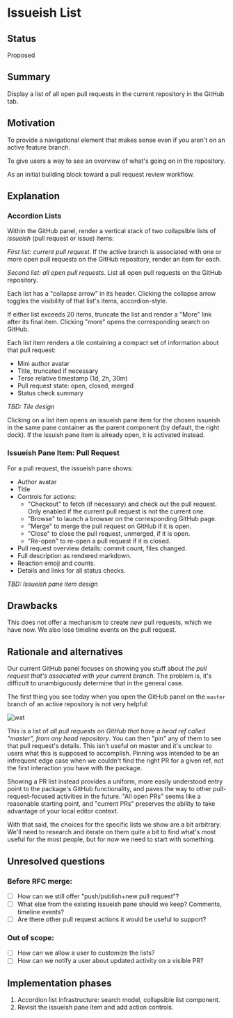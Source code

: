 # Issueish List

## Status

Proposed

## Summary

Display a list of all open pull requests in the current repository in the GitHub tab.

## Motivation

To provide a navigational element that makes sense even if you aren't on an active feature branch.

To give users a way to see an overview of what's going on in the repository.

As an initial building block toward a pull request review workflow.

## Explanation

### Accordion Lists

Within the GitHub panel, render a vertical stack of two collapsible lists of _issueish_ (pull request or issue) items:

_First list: current pull request_. If the active branch is associated with one or more open pull requests on the GitHub repository, render an item for each.

_Second list: all open pull requests_. List all open pull requests on the GitHub repository.

Each list has a "collapse arrow" in its header. Clicking the collapse arrow toggles the visibility of that list's items, accordion-style.

If either list exceeds 20 items, truncate the list and render a "More" link after its final item. Clicking "more" opens the corresponding search on GitHub.

Each list item renders a tile containing a compact set of information about that pull request:

* Mini author avatar
* Title, truncated if necessary
* Terse relative timestamp (1d, 2h, 30m)
* Pull request state: open, closed, merged
* Status check summary

_TBD: Tile design_

Clicking on a list item opens an issueish pane item for the chosen issueish in the same pane container as the parent component (by default, the right dock). If the issuish pane item is already open, it is activated instead.

### Issueish Pane Item: Pull Request

For a pull request, the issueish pane shows:

* Author avatar
* Title
* Controls for actions:
  * "Checkout" to fetch (if necessary) and check out the pull request. Only enabled if the current pull request is not the current one.
  * "Browse" to launch a browser on the corresponding GitHub page.
  * "Merge" to merge the pull request on GitHub if it is open.
  * "Close" to close the pull request, unmerged, if it is open.
  * "Re-open" to re-open a pull request if it is closed.
* Pull request overview details: commit count, files changed.
* Full description as rendered markdown.
* Reaction emoji and counts.
* Details and links for all status checks.

_TBD: Issueish pane item design_

## Drawbacks

This does not offer a mechanism to create _new_ pull requests, which we have now. We also lose timeline events on the pull request.

## Rationale and alternatives

Our current GitHub panel focuses on showing you stuff about _the pull request that's associated with your current branch._ The problem is, it's difficult to unambiguously determine that in the general case.

The first thing you see today when you open the GitHub panel on the `master` branch of an active repository is not very helpful:

![wat](https://user-images.githubusercontent.com/17565/40857603-99b92304-65a9-11e8-986e-0f14290bda8a.png)

This is a list of _all pull requests on GitHub that have a head ref called "master", from any head repository_. You can then "pin" any of them to see that pull request's details. This isn't useful on master and it's unclear to users what this is supposed to accomplish. Pinning was intended to be an infrequent edge case when we couldn't find the right PR for a given ref, not the first interaction you have with the package.

Showing a PR list instead provides a uniform, more easily understood entry point to the package's GitHub functionality, and paves the way to other pull-request-focused activities in the future. "All open PRs" seems like a reasonable starting point, and "current PRs" preserves the ability to take advantage of your local editor context.

With that said, the choices for the specific lists we show are a bit arbitrary. We'll need to research and iterate on them quite a bit to find what's most useful for the most people, but for now we need to start with something.

## Unresolved questions

### Before RFC merge:

- [ ] How can we still offer "push/publish+new pull request"?
- [ ] What else from the existing issueish pane should we keep? Comments, timeline events?
- [ ] Are there other pull request actions it would be useful to support?

### Out of scope:

- [ ] How can we allow a user to customize the lists?
- [ ] How can we notify a user about updated activity on a visible PR?

## Implementation phases

1. Accordion list infrastructure: search model, collapsible list component.
2. Revisit the issueish pane item and add action controls.
